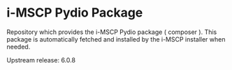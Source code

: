 # i-MSCP Pydio Package 

Repository which provides the i-MSCP Pydio package ( composer ). This package is automatically fetched and installed
by the i-MSCP installer when needed.

Upstream release: 6.0.8
